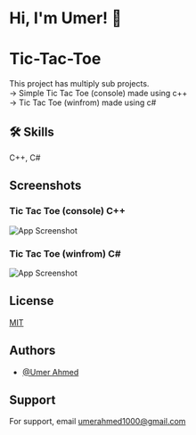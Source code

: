 # Hi, I'm Umer! 👋

# Tic-Tac-Toe
This project has multiply sub projects.
<br>
-> Simple Tic Tac Toe (console) made using c++
<br>
-> Tic Tac Toe (winfrom) made using c#

## 🛠 Skills
C++, C#


## Screenshots
### Tic Tac Toe (console) C++
![App Screenshot](https://github.com/imumer12/Tic-Tac-Toe/blob/main/Resources/tic-tac-toe1.png)
### Tic Tac Toe (winfrom) C#
![App Screenshot](https://github.com/imumer12/Tic-Tac-Toe/blob/main/Resources/TicTacToe2.png)


## License

[MIT](https://choosealicense.com/licenses/mit/)


## Authors

- [@Umer Ahmed](https://www.github.com/imumer12)


## Support

For support, email umerahmed1000@gmail.com


